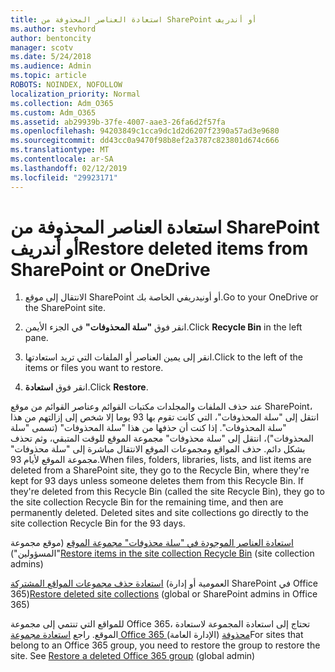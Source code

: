 ```yaml
---
title: استعادة العناصر المحذوفة من SharePoint أو أندريف
ms.author: stevhord
author: bentoncity
manager: scotv
ms.date: 5/24/2018
ms.audience: Admin
ms.topic: article
ROBOTS: NOINDEX, NOFOLLOW
localization_priority: Normal
ms.collection: Adm_O365
ms.custom: Adm_O365
ms.assetid: ab29939b-37fe-4007-aae3-26fa6d2f57fa
ms.openlocfilehash: 94203849c1cca9dc1d2d6207f2390a57ad3e9680
ms.sourcegitcommit: dd43cc0a9470f98b8ef2a3787c823801d674c666
ms.translationtype: MT
ms.contentlocale: ar-SA
ms.lasthandoff: 02/12/2019
ms.locfileid: "29923171"
---
```

# <a name="restore-deleted-items-from-sharepoint-or-onedrive"></a><span data-ttu-id="f5da8-102">استعادة العناصر المحذوفة من SharePoint أو أندريف</span><span class="sxs-lookup"><span data-stu-id="f5da8-102">Restore deleted items from SharePoint or OneDrive</span></span>

1. <span data-ttu-id="f5da8-103">الانتقال إلى موقع SharePoint أو أونيدريفي الخاصة بك.</span><span class="sxs-lookup"><span data-stu-id="f5da8-103">Go to your OneDrive or the SharePoint site.</span></span>
    
2. <span data-ttu-id="f5da8-104">انقر فوق **"سلة المحذوفات"** في الجزء الأيمن.</span><span class="sxs-lookup"><span data-stu-id="f5da8-104">Click **Recycle Bin** in the left pane.</span></span> 
    
3. <span data-ttu-id="f5da8-105">انقر إلى يمين العناصر أو الملفات التي تريد استعادتها.</span><span class="sxs-lookup"><span data-stu-id="f5da8-105">Click to the left of the items or files you want to restore.</span></span>
    
4. <span data-ttu-id="f5da8-106">انقر فوق **استعادة**.</span><span class="sxs-lookup"><span data-stu-id="f5da8-106">Click **Restore**.</span></span> 
    
<span data-ttu-id="f5da8-p101">عند حذف الملفات والمجلدات مكتبات القوائم وعناصر القوائم من موقع SharePoint، انتقل إلى "سلة المحذوفات"، التي كانت تقوم بها 93 يوما إلا شخص إلى إزالتهم من هذا "سلة المحذوفات". إذا كنت أن حذفها من هذا "سلة المحذوفات" (تسمى "سلة المحذوفات")، انتقل إلى "سلة محذوفات" مجموعة الموقع للوقت المتبقي، وثم تحذف بشكل دائم. حذف المواقع ومجموعات الموقع الانتقال مباشرة إلى "سلة محذوفات" مجموعة الموقع لأيام 93.</span><span class="sxs-lookup"><span data-stu-id="f5da8-p101">When files, folders, libraries, lists, and list items are deleted from a SharePoint site, they go to the Recycle Bin, where they're kept for 93 days unless someone deletes them from this Recycle Bin. If they're deleted from this Recycle Bin (called the site Recycle Bin), they go to the site collection Recycle Bin for the remaining time, and then are permanently deleted. Deleted sites and site collections go directly to the site collection Recycle Bin for the 93 days.</span></span>
  
<span data-ttu-id="f5da8-110">[استعادة العناصر الموجودة في "سلة محذوفات" مجموعة الموقع](https://go.microsoft.com/fwlink/?linkid=867800) (موقع مجموعة "المسؤولين")</span><span class="sxs-lookup"><span data-stu-id="f5da8-110">[Restore items in the site collection Recycle Bin](https://go.microsoft.com/fwlink/?linkid=867800) (site collection admins)</span></span> 
  
<span data-ttu-id="f5da8-111">[استعادة حذف مجموعات المواقع المشتركة](https://go.microsoft.com/fwlink/?linkid=867660) (العمومية أو إدارة SharePoint في Office 365)</span><span class="sxs-lookup"><span data-stu-id="f5da8-111">[Restore deleted site collections](https://go.microsoft.com/fwlink/?linkid=867660) (global or SharePoint admins in Office 365)</span></span> 
  
<span data-ttu-id="f5da8-p102">للمواقع التي تنتمي إلى مجموعة Office 365، تحتاج إلى استعادة المجموعة لاستعادة الموقع. راجع [استعادة مجموعة Office 365 محذوفة](https://go.microsoft.com/fwlink/?linkid=867802) (الإدارة العامة)</span><span class="sxs-lookup"><span data-stu-id="f5da8-p102">For sites that belong to an Office 365 group, you need to restore the group to restore the site. See [Restore a deleted Office 365 group](https://go.microsoft.com/fwlink/?linkid=867802) (global admin)</span></span> 
  

